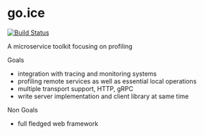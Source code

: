 # go.ice

[![Build Status](https://travis-ci.org/at15/go.ice.svg?branch=master)](https://travis-ci.org/at15/go.ice)

A microservice toolkit focusing on profiling

Goals

- integration with tracing and monitoring systems
- profiling remote services as well as essential local operations
- multiple transport support, HTTP, gRPC
- write server implementation and client library at same time

Non Goals

- full fledged web framework